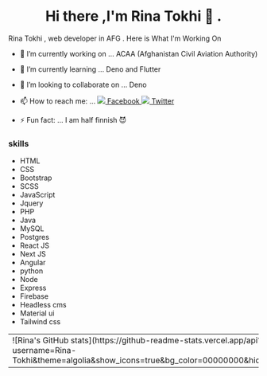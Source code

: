 <h1 align="center" >Hi there ,I'm Rina Tokhi 👋 .</h1>

Rina Tokhi ,  web developer  in AFG .
 Here is What I'm Working On 

- 🔭 I’m currently working on ... ACAA (Afghanistan Civil Aviation Authority)
- 🌱 I’m currently learning ...  Deno and Flutter
- 👯 I’m looking to collaborate on ... Deno
- 📫 How to reach me: ... 
[ <img src="https://img.icons8.com/fluent/35/000000/facebook-new.png"/> Facebook ](https://www.facebook.com/rina.tokhi.3) 
[ <img src="https://img.icons8.com/fluent/35/000000/twitter.png"/> Twitter ](https://twitter.com/RinaTokhi)

- ⚡ Fun fact: ... I am half finnish  😈



### skills 
- HTML
- CSS
- Bootstrap
- SCSS
- JavaScript 
- Jquery
- PHP
- Java
- MySQL
- Postgres
- React JS
- Next JS
- Angular
- python
- Node
- Express
- Firebase
- Headless cms
- Material ui
- Tailwind css

<table>
  <tr>
     <td>
        ![Rina's GitHub stats](https://github-readme-stats.vercel.app/api?username=Rina-Tokhi&theme=algolia&show_icons=true&bg_color=00000000&hide_border=true)
     </td>
     <td>
       ![Top Langs](https://github-readme-stats.vercel.app/api/top-langs/?username=Rina-Tokhi&show_icons=true&theme=algolia&bg_color=00000000&hide_border=true)
     </td>  
  </tr>
<table>
